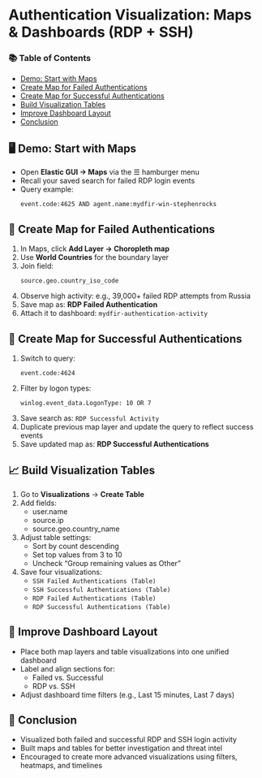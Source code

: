 <h1>Authentication Visualization: Maps & Dashboards (RDP + SSH)</h1>

<nav>
  <h3>📚 Table of Contents</h3>
  <ul>
    <li><a href="#demo">Demo: Start with Maps</a></li>
    <li><a href="#map-failed">Create Map for Failed Authentications</a></li>
    <li><a href="#map-success">Create Map for Successful Authentications</a></li>
    <li><a href="#tables">Build Visualization Tables</a></li>
    <li><a href="#dashboard">Improve Dashboard Layout</a></li>
    <li><a href="#conclusion">Conclusion</a></li>
  </ul>
</nav>

<h2 id="demo">🖥️ Demo: Start with Maps</h2>
<ul>
  <li>Open <strong>Elastic GUI → Maps</strong> via the ☰ hamburger menu</li>
  <li>Recall your saved search for failed RDP login events</li>
  <li>Query example:
    <pre><code>event.code:4625 AND agent.name:mydfir-win-stephenrocks</code></pre>
  </li>
</ul>

<h2 id="map-failed">🔎 Create Map for Failed Authentications</h2>
<ol>
  <li>In Maps, click <strong>Add Layer → Choropleth map</strong></li>
  <li>Use <strong>World Countries</strong> for the boundary layer</li>
  <li>Join field:
    <pre><code>source.geo.country_iso_code</code></pre>
  </li>
  <li>Observe high activity: e.g., 39,000+ failed RDP attempts from Russia</li>
  <li>Save map as: <strong>RDP Failed Authentication</strong></li>
  <li>Attach it to dashboard: <code>mydfir-authentication-activity</code></li>
</ol>

<h2 id="map-success">🚀 Create Map for Successful Authentications</h2>
<ol>
  <li>Switch to query:
    <pre><code>event.code:4624</code></pre>
  </li>
  <li>Filter by logon types:
    <pre><code>winlog.event_data.LogonType: 10 OR 7</code></pre>
  </li>
  <li>Save search as: <code>RDP Successful Activity</code></li>
  <li>Duplicate previous map layer and update the query to reflect success events</li>
  <li>Save updated map as: <strong>RDP Successful Authentications</strong></li>
</ol>

<h2 id="tables">📈 Build Visualization Tables</h2>
<ol>
  <li>Go to <strong>Visualizations</strong> → <strong>Create Table</strong></li>
  <li>Add fields:
    <ul>
      <li>user.name</li>
      <li>source.ip</li>
      <li>source.geo.country_name</li>
    </ul>
  </li>
  <li>Adjust table settings:
    <ul>
      <li>Sort by count descending</li>
      <li>Set top values from 3 to 10</li>
      <li>Uncheck “Group remaining values as Other”</li>
    </ul>
  </li>
  <li>Save four visualizations:
    <ul>
      <li><code>SSH Failed Authentications (Table)</code></li>
      <li><code>SSH Successful Authentications (Table)</code></li>
      <li><code>RDP Failed Authentications (Table)</code></li>
      <li><code>RDP Successful Authentications (Table)</code></li>
    </ul>
  </li>
</ol>

<h2 id="dashboard">🧩 Improve Dashboard Layout</h2>
<ul>
  <li>Place both map layers and table visualizations into one unified dashboard</li>
  <li>Label and align sections for:
    <ul>
      <li>Failed vs. Successful</li>
      <li>RDP vs. SSH</li>
    </ul>
  </li>
  <li>Adjust dashboard time filters (e.g., Last 15 minutes, Last 7 days)</li>
</ul>

<h2 id="conclusion">🧠 Conclusion</h2>
<ul>
  <li>Visualized both failed and successful RDP and SSH login activity</li>
  <li>Built maps and tables for better investigation and threat intel</li>
  <li>Encouraged to create more advanced visualizations using filters, heatmaps, and timelines</li>
</ul>
